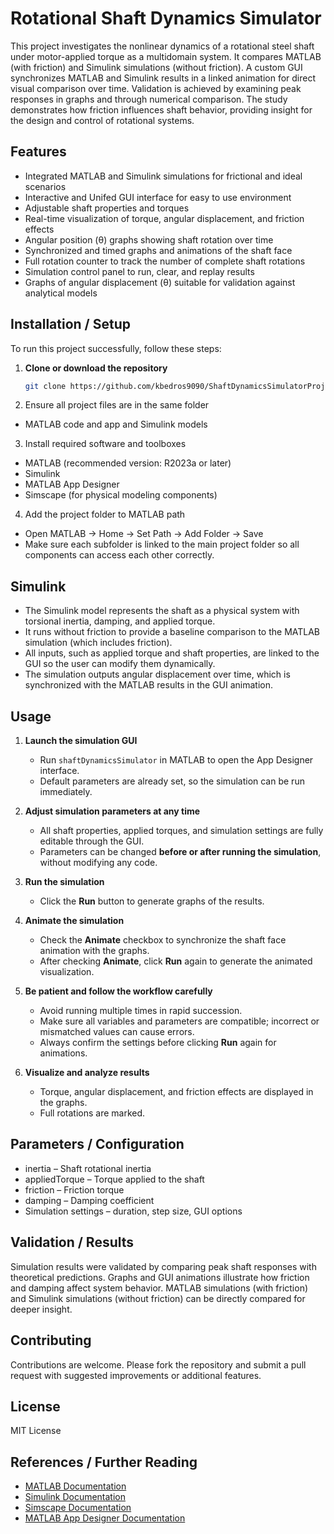 # Rotational Shaft Dynamics Simulator

This project investigates the nonlinear dynamics of a rotational steel shaft under motor-applied torque as a multidomain system. It compares MATLAB (with friction) and Simulink simulations (without friction). A custom GUI synchronizes MATLAB and Simulink results in a linked animation for direct visual comparison over time. Validation is achieved by examining peak responses in graphs and through numerical comparison. The study demonstrates how friction influences shaft behavior, providing insight for the design and control of rotational systems.

## Features
- Integrated MATLAB and Simulink simulations for frictional and ideal scenarios  
- Interactive and Unifed GUI interface for easy to use environment
- Adjustable shaft properties and torques
- Real-time visualization of torque, angular displacement, and friction effects
- Angular position (θ) graphs showing shaft rotation over time   
- Synchronized and timed graphs and animations of the shaft face
- Full rotation counter to track the number of complete shaft rotations  
- Simulation control panel to run, clear, and replay results  
- Graphs of angular displacement (θ) suitable for validation against analytical models

## Installation / Setup

To run this project successfully, follow these steps:

1. **Clone or download the repository**  
   ```bash
   git clone https://github.com/kbedros9090/ShaftDynamicsSimulatorProject.git
2. Ensure all project files are in the same folder
- MATLAB code and app and Simulink models
3. Install required software and toolboxes
- MATLAB (recommended version: R2023a or later)
- Simulink
- MATLAB App Designer
- Simscape (for physical modeling components)
4. Add the project folder to MATLAB path  
- Open MATLAB → Home → Set Path → Add Folder → Save  
- Make sure each subfolder is linked to the main project folder so all components can access each other correctly.


## Simulink
- The Simulink model represents the shaft as a physical system with torsional inertia, damping, and applied torque.
- It runs without friction to provide a baseline comparison to the MATLAB simulation (which includes friction).
- All inputs, such as applied torque and shaft properties, are linked to the GUI so the user can modify them dynamically.
- The simulation outputs angular displacement over time, which is synchronized with the MATLAB results in the GUI animation.

## Usage

1. **Launch the simulation GUI**  
   - Run `shaftDynamicsSimulator` in MATLAB to open the App Designer interface.  
   - Default parameters are already set, so the simulation can be run immediately.

2. **Adjust simulation parameters at any time**  
   - All shaft properties, applied torques, and simulation settings are fully editable through the GUI.  
   - Parameters can be changed **before or after running the simulation**, without modifying any code.

3. **Run the simulation**  
   - Click the **Run** button to generate graphs of the results.  

4. **Animate the simulation**  
   - Check the **Animate** checkbox to synchronize the shaft face animation with the graphs.  
   - After checking **Animate**, click **Run** again to generate the animated visualization.

5. **Be patient and follow the workflow carefully**  
   - Avoid running multiple times in rapid succession.  
   - Make sure all variables and parameters are compatible; incorrect or mismatched values can cause errors.  
   - Always confirm the settings before clicking **Run** again for animations.

6. **Visualize and analyze results**  
   - Torque, angular displacement, and friction effects are displayed in the graphs.  
   - Full rotations are marked.

## Parameters / Configuration
- inertia – Shaft rotational inertia
- appliedTorque – Torque applied to the shaft
- friction – Friction torque 
- damping – Damping coefficient
- Simulation settings – duration, step size, GUI options

## Validation / Results
Simulation results were validated by comparing peak shaft responses with theoretical predictions. Graphs and GUI animations illustrate how friction and damping affect system behavior. MATLAB simulations (with friction) and Simulink simulations (without friction) can be directly compared for deeper insight.

## Contributing
Contributions are welcome. Please fork the repository and submit a pull request with suggested improvements or additional features.

## License
MIT License

## References / Further Reading  
- [MATLAB Documentation](https://www.mathworks.com/help/matlab/index.html)  
- [Simulink Documentation](https://www.mathworks.com/help/simulink/index.html)  
- [Simscape Documentation](https://www.mathworks.com/help/simscape/index.html)  
- [MATLAB App Designer Documentation](https://www.mathworks.com/help/matlab/app-designer.html)  
